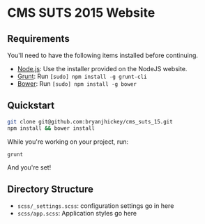 # CMS SUTS 2015 Website

## Requirements

You'll need to have the following items installed before continuing.

  * [Node.js](http://nodejs.org): Use the installer provided on the NodeJS website.
  * [Grunt](http://gruntjs.com/): Run `[sudo] npm install -g grunt-cli`
  * [Bower](http://bower.io): Run `[sudo] npm install -g bower`

## Quickstart

```bash
git clone git@github.com:bryanjhickey/cms_suts_15.git
npm install && bower install
```

While you're working on your project, run:

`grunt`

And you're set!

## Directory Structure

  * `scss/_settings.scss`: configuration settings go in here
  * `scss/app.scss`: Application styles go here
